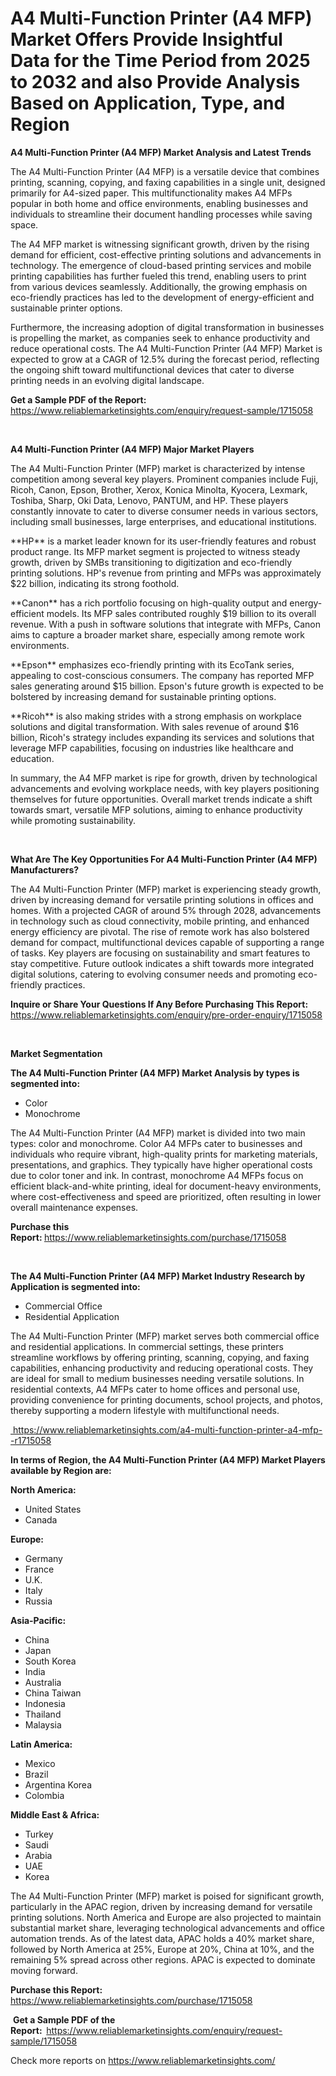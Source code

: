 <p><h1>A4 Multi-Function Printer (A4 MFP) Market Offers Provide Insightful Data for the Time Period from 2025 to 2032 and also Provide Analysis Based on Application, Type, and Region</h1></p><p><strong>A4 Multi-Function Printer (A4 MFP) Market Analysis and Latest Trends</strong></p>
<p><p>The A4 Multi-Function Printer (A4 MFP) is a versatile device that combines printing, scanning, copying, and faxing capabilities in a single unit, designed primarily for A4-sized paper. This multifunctionality makes A4 MFPs popular in both home and office environments, enabling businesses and individuals to streamline their document handling processes while saving space.</p><p>The A4 MFP market is witnessing significant growth, driven by the rising demand for efficient, cost-effective printing solutions and advancements in technology. The emergence of cloud-based printing services and mobile printing capabilities has further fueled this trend, enabling users to print from various devices seamlessly. Additionally, the growing emphasis on eco-friendly practices has led to the development of energy-efficient and sustainable printer options.</p><p>Furthermore, the increasing adoption of digital transformation in businesses is propelling the market, as companies seek to enhance productivity and reduce operational costs. The A4 Multi-Function Printer (A4 MFP) Market is expected to grow at a CAGR of 12.5% during the forecast period, reflecting the ongoing shift toward multifunctional devices that cater to diverse printing needs in an evolving digital landscape.</p></p>
<p><strong>Get a Sample PDF of the Report:&nbsp;</strong> <a href="https://www.reliablemarketinsights.com/enquiry/request-sample/1715058?utm_campaign=2280&utm_medium=2&utm_source=Github&utm_content=ia&utm_term=28032025&utm_id=a4-multi-function-printer-a4-mfp">https://www.reliablemarketinsights.com/enquiry/request-sample/1715058</a></p>
<p>&nbsp;</p>
<p><strong>A4 Multi-Function Printer (A4 MFP) Major Market Players</strong></p>
<p><p>The A4 Multi-Function Printer (MFP) market is characterized by intense competition among several key players. Prominent companies include Fuji, Ricoh, Canon, Epson, Brother, Xerox, Konica Minolta, Kyocera, Lexmark, Toshiba, Sharp, Oki Data, Lenovo, PANTUM, and HP. These players constantly innovate to cater to diverse consumer needs in various sectors, including small businesses, large enterprises, and educational institutions.</p><p>**HP** is a market leader known for its user-friendly features and robust product range. Its MFP market segment is projected to witness steady growth, driven by SMBs transitioning to digitization and eco-friendly printing solutions. HP's revenue from printing and MFPs was approximately $22 billion, indicating its strong foothold.</p><p>**Canon** has a rich portfolio focusing on high-quality output and energy-efficient models. Its MFP sales contributed roughly $19 billion to its overall revenue. With a push in software solutions that integrate with MFPs, Canon aims to capture a broader market share, especially among remote work environments.</p><p>**Epson** emphasizes eco-friendly printing with its EcoTank series, appealing to cost-conscious consumers. The company has reported MFP sales generating around $15 billion. Epson's future growth is expected to be bolstered by increasing demand for sustainable printing options.</p><p>**Ricoh** is also making strides with a strong emphasis on workplace solutions and digital transformation. With sales revenue of around $16 billion, Ricoh's strategy includes expanding its services and solutions that leverage MFP capabilities, focusing on industries like healthcare and education.</p><p>In summary, the A4 MFP market is ripe for growth, driven by technological advancements and evolving workplace needs, with key players positioning themselves for future opportunities. Overall market trends indicate a shift towards smart, versatile MFP solutions, aiming to enhance productivity while promoting sustainability.</p></p>
<p>&nbsp;</p>
<p><strong>What Are The Key Opportunities For A4 Multi-Function Printer (A4 MFP) Manufacturers?</strong></p>
<p><p>The A4 Multi-Function Printer (MFP) market is experiencing steady growth, driven by increasing demand for versatile printing solutions in offices and homes. With a projected CAGR of around 5% through 2028, advancements in technology such as cloud connectivity, mobile printing, and enhanced energy efficiency are pivotal. The rise of remote work has also bolstered demand for compact, multifunctional devices capable of supporting a range of tasks. Key players are focusing on sustainability and smart features to stay competitive. Future outlook indicates a shift towards more integrated digital solutions, catering to evolving consumer needs and promoting eco-friendly practices.</p></p>
<p><strong>Inquire or Share Your Questions If Any Before Purchasing This Report:</strong> <a href="https://www.reliablemarketinsights.com/enquiry/pre-order-enquiry/1715058?utm_campaign=2280&utm_medium=2&utm_source=Github&utm_content=ia&utm_term=28032025&utm_id=a4-multi-function-printer-a4-mfp">https://www.reliablemarketinsights.com/enquiry/pre-order-enquiry/1715058</a></p>
<p>&nbsp;</p>
<p><strong>Market Segmentation</strong></p>
<p><strong>The A4 Multi-Function Printer (A4 MFP) Market Analysis by types is segmented into:</strong></p>
<p><ul><li>Color</li><li>Monochrome</li></ul></p>
<p><p>The A4 Multi-Function Printer (A4 MFP) market is divided into two main types: color and monochrome. Color A4 MFPs cater to businesses and individuals who require vibrant, high-quality prints for marketing materials, presentations, and graphics. They typically have higher operational costs due to color toner and ink. In contrast, monochrome A4 MFPs focus on efficient black-and-white printing, ideal for document-heavy environments, where cost-effectiveness and speed are prioritized, often resulting in lower overall maintenance expenses.</p></p>
<p><strong>Purchase this Report:&nbsp;</strong><a href="https://www.reliablemarketinsights.com/purchase/1715058?utm_campaign=2280&utm_medium=2&utm_source=Github&utm_content=ia&utm_term=28032025&utm_id=a4-multi-function-printer-a4-mfp">https://www.reliablemarketinsights.com/purchase/1715058</a></p>
<p>&nbsp;</p>
<p><strong>The A4 Multi-Function Printer (A4 MFP) Market Industry Research by Application is segmented into:</strong></p>
<p><ul><li>Commercial Office</li><li>Residential Application</li></ul></p>
<p><p>The A4 Multi-Function Printer (MFP) market serves both commercial office and residential applications. In commercial settings, these printers streamline workflows by offering printing, scanning, copying, and faxing capabilities, enhancing productivity and reducing operational costs. They are ideal for small to medium businesses needing versatile solutions. In residential contexts, A4 MFPs cater to home offices and personal use, providing convenience for printing documents, school projects, and photos, thereby supporting a modern lifestyle with multifunctional needs.</p></p>
<p><a href="https://www.reliablemarketinsights.com/a4-multi-function-printer-a4-mfp--r1715058?utm_campaign=2280&utm_medium=2&utm_source=Github&utm_content=ia&utm_term=28032025&utm_id=a4-multi-function-printer-a4-mfp">&nbsp;https://www.reliablemarketinsights.com/a4-multi-function-printer-a4-mfp--r1715058</a></p>
<p><strong>In terms of Region, the A4 Multi-Function Printer (A4 MFP) Market Players available by Region are:</strong></p>
<p>
    <p> <strong> North America: </strong>
        <ul>
            <li>United States</li>
            <li>Canada</li>
        </ul>
        </p> 
    <p> <strong> Europe: </strong>
        <ul>
            <li>Germany</li>
            <li>France</li>
            <li>U.K.</li>
            <li>Italy</li>
            <li>Russia</li>
        </ul>
        </p> 
    <p> <strong> Asia-Pacific: </strong>
        <ul>
            <li>China</li>
            <li>Japan</li>
            <li>South Korea</li>
            <li>India</li>
            <li>Australia</li>
            <li>China Taiwan</li>
            <li>Indonesia</li>
            <li>Thailand</li>
            <li>Malaysia</li>
        </ul>
        </p> 
    <p> <strong> Latin America: </strong>
        <ul>
            <li>Mexico</li>
            <li>Brazil</li>
            <li>Argentina Korea</li>
            <li>Colombia</li>
        </ul>
        </p> 
    <p> <strong> Middle East & Africa: </strong>
        <ul>
            <li>Turkey</li>
            <li>Saudi</li>
            <li>Arabia</li>
            <li>UAE</li>
            <li>Korea</li>
        </ul>
    </p>
    </p>
<p><p>The A4 Multi-Function Printer (MFP) market is poised for significant growth, particularly in the APAC region, driven by increasing demand for versatile printing solutions. North America and Europe are also projected to maintain substantial market share, leveraging technological advancements and office automation trends. As of the latest data, APAC holds a 40% market share, followed by North America at 25%, Europe at 20%, China at 10%, and the remaining 5% spread across other regions. APAC is expected to dominate moving forward.</p></p>
<p><strong>Purchase this Report: </strong><a href="https://www.reliablemarketinsights.com/purchase/1715058?utm_campaign=2280&utm_medium=2&utm_source=Github&utm_content=ia&utm_term=28032025&utm_id=a4-multi-function-printer-a4-mfp">https://www.reliablemarketinsights.com/purchase/1715058</a></p>
<p>&nbsp;<strong>Get a Sample PDF of the Report:&nbsp;&nbsp;</strong><a href="https://www.reliablemarketinsights.com/enquiry/request-sample/1715058?utm_campaign=2280&utm_medium=2&utm_source=Github&utm_content=ia&utm_term=28032025&utm_id=a4-multi-function-printer-a4-mfp">https://www.reliablemarketinsights.com/enquiry/request-sample/1715058</a></p>
<p><strong></strong></p>
<p>Check more reports on <a href="https://www.reliablemarketinsights.com/?utm_campaign=2280&utm_medium=2&utm_source=Github&utm_content=ia&utm_term=28032025&utm_id=a4-multi-function-printer-a4-mfp">https://www.reliablemarketinsights.com/</a></p>
